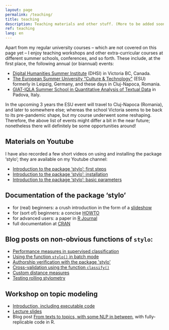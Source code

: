 ```yaml
---
layout: page
permalink: /teaching/
title: teaching
description: Teaching materials and other stuff. (More to be added soon...).
ref: teaching
lang: en
---
```



Apart from my regular university courses – which are not covered on this page yet – I enjoy teaching workshops and other extra-curricular courses at different summer schools, conferences, and so forth. These include, at the first place, the following annual (or biannual) events:

* [Digital Humanities Summer Institute](https://www.dhsi.org/) (DHSI) in Victoria BC, Canada.
* [The European Summer University “Culture & Technology”](https://esu-ct.conference.ubbcluj.ro/) (ESU) formerly in Leipzig, Germany, and these days in Cluj-Napoca, Romania.
* [GIAT-IQLA Summer School in Quantitative Analysis of Textual Data](https://www.fisppa.unipd.it/giat-en/home) in Padova, Italy.

In the upcoming 3 years the ESU event will travel to Cluj-Napoca (Romania), and later to somewhere else; whereas the school Victoria seems to be back to its pre-pandemic shape, but my course underwent some reshaping. Therefore, the above list of events might differ a bit in the near future; nonetheless there will definitely be some opportunities around!




## Materials on Youtube

I have also recorded a few short videos on using and installing the package ‘stylo’; they are available on my Youtube channel:

* [Introduction to the package ‘stylo’: first steps](https://www.youtube.com/watch?v=pWOCfZnitdc&t=6s)
* [Introduction to the package ‘stylo’: installation](https://www.youtube.com/watch?v=Rv7u4UNZJrA&t=86s)
* [Introduction to the package ‘stylo’: basic parameters](https://www.youtube.com/watch?v=uPHPhIo2Drc)



## Documentation of the package ‘stylo’

* for (real) beginners: a crush introduction in the form of a [slideshow](https://computationalstylistics.github.io/stylo_nutshell/)
* for (sort of) beginners: a concise [HOWTO](https://sites.google.com/site/computationalstylistics/stylo/stylo_howto.pdf)
* for advanced users: a paper in [R Journal](https://journal.r-project.org/archive/2016/RJ-2016-007/RJ-2016-007.pdf)
* full documentation at [CRAN](https://cran.r-project.org/web/packages/stylo/stylo.pdf)



## Blog posts on non-obvious functions of `stylo`:

* [Performance measures in supervised classification](https://computationalstylistics.github.io/blog/performance_measures/)
* [Using the function `stylo()` in batch mode](https://computationalstylistics.github.io/blog/stylo_in_batch_mode/)
* [Authorship verification with the package 'stylo'](https://computationalstylistics.github.io/blog/imposters)
* [Cross-validation using the function `classify()`](https://computationalstylistics.github.io/blog/cross-validation)
* [Custom distance measures](https://computationalstylistics.github.io/blog/custom_distances)
* [Testing rolling stylometry](https://computationalstylistics.github.io/blog/rolling_stylometry)


## Workshop on topic modeling

* [Introduction, including executable code](https://github.com/computationalstylistics/topic-modeling-workshop)
* [Lecture slides](https://computationalstylistics.github.io/presentations/topic_modeling_intro/intro_to_topic_models.html)  
* Blog post [From texts to topics, with some NLP in between](https://computationalstylistics.github.io/blog/topic_modeling_lemmatized/), with fully-replicable code in R.

